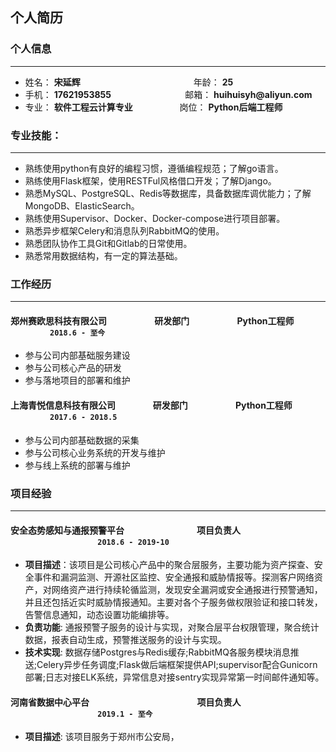 ## 个人简历

### 个人信息
* * *

- 姓名： __宋延辉__&nbsp;&nbsp;&nbsp;&nbsp;&nbsp;&nbsp;&nbsp;&nbsp;&nbsp;&nbsp;&nbsp;&nbsp;&nbsp;&nbsp;&nbsp;&nbsp;&nbsp;&nbsp;&nbsp;&nbsp;&nbsp;&nbsp;&nbsp;&nbsp;&nbsp;&nbsp;&nbsp;&nbsp;&nbsp;&nbsp;&nbsp;&nbsp;&nbsp;&nbsp;&nbsp;&nbsp;&nbsp;&nbsp;&nbsp;&nbsp;&nbsp;&nbsp;&nbsp;&nbsp;&nbsp;&nbsp;年龄： __25__
- 手机： __17621953855__&nbsp;&nbsp;&nbsp;&nbsp;&nbsp;&nbsp;&nbsp;&nbsp;&nbsp;&nbsp;&nbsp;&nbsp;&nbsp;&nbsp;&nbsp;&nbsp;&nbsp;&nbsp;&nbsp;&nbsp;&nbsp;&nbsp;&nbsp;&nbsp;&nbsp;&nbsp;&nbsp;&nbsp;&nbsp;&nbsp;邮箱： __huihuisyh@aliyun.com__
- 专业： __软件工程云计算专业__&nbsp;&nbsp;&nbsp;&nbsp;&nbsp;&nbsp;&nbsp;&nbsp;&nbsp;&nbsp;&nbsp;&nbsp;&nbsp;&nbsp;&nbsp;&nbsp;&nbsp;&nbsp;&nbsp;岗位： __Python后端工程师__

### 专业技能：
* * *
- 熟练使用python有良好的编程习惯，遵循编程规范；了解go语言。
- 熟练使用Flask框架，使用RESTFul风格借口开发；了解Django。
- 熟悉MySQL、PostgreSQL、Redis等数据库，具备数据库调优能力；了解MongoDB、ElasticSearch。
- 熟练使用Supervisor、Docker、Docker-compose进行项目部署。
- 熟悉异步框架Celery和消息队列RabbitMQ的使用。
- 熟悉团队协作工具Git和Gitlab的日常使用。
- 熟悉常用数据结构，有一定的算法基础。

### 工作经历
* * *
#### __郑州赛欧思科技有限公司__ &nbsp;&nbsp;&nbsp;&nbsp;&nbsp;&nbsp;&nbsp;&nbsp;&nbsp;&nbsp;&nbsp;&nbsp;&nbsp;&nbsp;&nbsp;&nbsp;&nbsp;&nbsp;&nbsp;&nbsp;&nbsp; __研发部门__  &nbsp;&nbsp;&nbsp;&nbsp;&nbsp;&nbsp;&nbsp;&nbsp;&nbsp;&nbsp;&nbsp;&nbsp;&nbsp;&nbsp;&nbsp;&nbsp;&nbsp;&nbsp;&nbsp;&nbsp;&nbsp; __Python工程师__ &nbsp;&nbsp;&nbsp;&nbsp;&nbsp;&nbsp;&nbsp;&nbsp;&nbsp;&nbsp;&nbsp;&nbsp;&nbsp;&nbsp;&nbsp;&nbsp;&nbsp;&nbsp;&nbsp;`2018.6 - 至今`
- 参与公司内部基础服务建设
- 参与公司核心产品的研发
- 参与落地项目的部署和维护

#### __上海青悦信息科技有限公司__  &nbsp;&nbsp;&nbsp;&nbsp;&nbsp;&nbsp;&nbsp;&nbsp;&nbsp;&nbsp;&nbsp;&nbsp;&nbsp;&nbsp;&nbsp;&nbsp; __研发部门__ &nbsp;&nbsp;&nbsp;&nbsp;&nbsp;&nbsp;&nbsp;&nbsp;&nbsp;&nbsp;&nbsp;&nbsp;&nbsp;&nbsp;&nbsp;&nbsp;&nbsp;&nbsp;&nbsp;&nbsp;&nbsp; __Python工程师__ &nbsp;&nbsp;&nbsp;&nbsp;&nbsp;&nbsp;&nbsp;&nbsp;&nbsp;&nbsp;&nbsp;&nbsp;&nbsp;&nbsp;&nbsp;&nbsp;&nbsp;&nbsp;&nbsp;`2017.6 - 2018.5`
- 参与公司内部基础数据的采集
- 参与公司核心业务系统的开发与维护
- 参与线上系统的部署与维护

### 项目经验
* * *
#### __安全态势感知与通报预警平台__ &nbsp;&nbsp;&nbsp;&nbsp;&nbsp;&nbsp;&nbsp;&nbsp;&nbsp;&nbsp;&nbsp;&nbsp;&nbsp;&nbsp;&nbsp;&nbsp;&nbsp;&nbsp;&nbsp;&nbsp;&nbsp;&nbsp;&nbsp;&nbsp;&nbsp;&nbsp;&nbsp;&nbsp;&nbsp;&nbsp;&nbsp;&nbsp;&nbsp;   __项目负责人__  &nbsp;&nbsp;&nbsp;&nbsp;&nbsp;&nbsp;&nbsp;&nbsp;&nbsp;&nbsp;&nbsp;&nbsp;&nbsp;&nbsp;&nbsp;&nbsp;&nbsp;&nbsp;&nbsp;&nbsp;&nbsp;&nbsp;&nbsp;&nbsp;&nbsp;&nbsp;&nbsp;&nbsp;&nbsp;&nbsp;&nbsp;&nbsp;&nbsp;&nbsp;&nbsp;&nbsp;&nbsp;&nbsp;&nbsp;&nbsp;&nbsp; `2018.6 - 2019-10`
- __项目描述__：该项目是公司核心产品中的聚合层服务，主要功能为资产探查、安全事件和漏洞监测、开源社区监控、安全通报和威胁情报等。探测客户网络资产，对网络资产进行持续轮循监测，发现安全漏洞或安全通报进行预警通知，并且还包括近实时威胁情报通知。主要对各个子服务做权限验证和接口转发，告警信息通知，动态设置功能编排等。
- __负责功能__: 通报预警子服务的设计与实现，对聚合层平台权限管理，聚合统计数据，报表自动生成，预警推送服务的设计与实现。
- __技术实现__: 数据存储Postgres与Redis缓存;RabbitMQ各服务模块消息推送;Celery异步任务调度;Flask做后端框架提供API;supervisor配合Gunicorn部署;日志对接ELK系统，异常信息对接sentry实现异常第一时间邮件通知等。

#### __河南省数据中心平台__ &nbsp;&nbsp;&nbsp;&nbsp;&nbsp;&nbsp;&nbsp;&nbsp;&nbsp;&nbsp;&nbsp;&nbsp;&nbsp;&nbsp;&nbsp;&nbsp;&nbsp;&nbsp;&nbsp;&nbsp;&nbsp;&nbsp;&nbsp;&nbsp;&nbsp;&nbsp;&nbsp;&nbsp;&nbsp;&nbsp;&nbsp;&nbsp;&nbsp;&nbsp;&nbsp;&nbsp;&nbsp;&nbsp;&nbsp;&nbsp;&nbsp;&nbsp;&nbsp;&nbsp;&nbsp;&nbsp;&nbsp;&nbsp;&nbsp;&nbsp;   __项目负责人__  &nbsp;&nbsp;&nbsp;&nbsp;&nbsp;&nbsp;&nbsp;&nbsp;&nbsp;&nbsp;&nbsp;&nbsp;&nbsp;&nbsp;&nbsp;&nbsp;&nbsp;&nbsp;&nbsp;&nbsp;&nbsp;&nbsp;&nbsp;&nbsp;&nbsp;&nbsp;&nbsp;&nbsp;&nbsp;&nbsp;&nbsp;&nbsp;&nbsp;&nbsp;&nbsp;&nbsp;&nbsp;&nbsp;&nbsp;&nbsp;&nbsp; `2019.1 - 至今`
- __项目描述__: 该项目服务于郑州市公安局， 